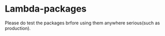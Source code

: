 # Lambda-packages

Please do test the packages brfore using them anywhere serious(such as production).
